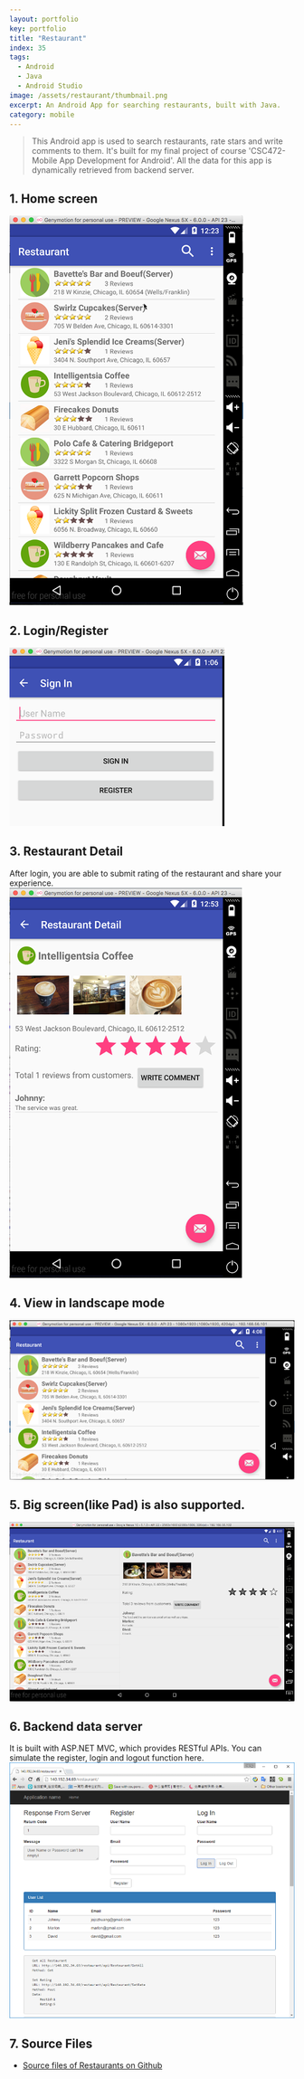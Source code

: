 ```yaml
---
layout: portfolio
key: portfolio
title: "Restaurant"
index: 35
tags:
  - Android
  - Java
  - Android Studio
image: /assets/restaurant/thumbnail.png
excerpt: An Android App for searching restaurants, built with Java.
category: mobile
---
```


> This Android app is used to search restaurants, rate stars and write comments to them. It's built for my final project of course 'CSC472-Mobile App Development for Android'. All the data for this app is dynamically retrieved from backend server.  

## 1. Home screen  
![index](/assets/restaurant/index.png "index")
## 2. Login/Register  
![signin](/assets/restaurant/signin.png "signin")
## 3. Restaurant Detail  
After login, you are able to submit rating of the restaurant and share your experience.  
![detail](/assets/restaurant/detail.png "detail")
## 4. View in landscape mode   
![landscape](/assets/restaurant/landscape.png "landscape")
## 5. Big screen(like Pad) is also supported.  
![pad](/assets/restaurant/pad.png "pad")  
## 6. Backend data server
It is built with ASP.NET MVC, which provides RESTful APIs. You can simulate the register, login and logout function here.  
![backend](/assets/restaurant/backend.png "backend")  
## 7. Source Files
* [Source files of Restaurants on Github](https://github.com/jojozhuang/Portfolio/tree/master/Restaurant)
